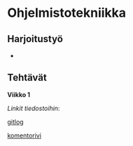 # Ohjelmistotekniikka

## Harjoitustyö

 -

## Tehtävät

**Viikko 1**

*Linkit tiedostoihin*:

[gitlog](https://github.com/jrhel/ot-harjoitustyo2020/blob/master/laskarit/viikko1/gitlog.txt)

[komentorivi](https://github.com/jrhel/ot-harjoitustyo2020/blob/master/laskarit/viikko1/komentorivi.txt)

